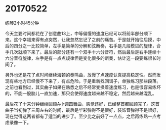 # 20170522

练琴2小时45分钟

今天主要时间都花在了创意曲13上，中等偏慢的速度已经可以将前半部分顺下来。这个幸福来得有点突然，让我忽然忘记了之前的痛苦。于是就开始往后摸，中后的四分之一比较简单，左手是简单的分解和弦断奏，右手是几段模进的旋律，合手几次就顺下来了。最后的部分还有一个双手十六分音符，然后最后是右手连续十六分音符旋律，左手是有一点点规律但是变化很多的断奏，估计这一段要练很长时间了。

另外也还是花了点时间继续海顿的奏鸣曲，放慢了点速度认真提高稳定性。然而发现有些地方已经慢不下来了，有点危险。于是重新找回谱子，单独练习那些段落。之前也看到过，其实曲子如果在熟悉之后不经常变换着速度练习，也是很容易练坏的，不能一股脑儿一直加速，那只会使得速度越来越不稳定，然后越来越混乱。

最后花了十来分钟继续回顾A小调圆舞曲，感觉还好，已经整首都回顾完了。这首曲子当初弹了三周左右的时间，最后是华彩弹得不是很好，装饰音弹得不是很好，现在觉得这两者都有了适当的进步了。至少比之前好了一点点，之后再练熟一点考虑录像一下。

